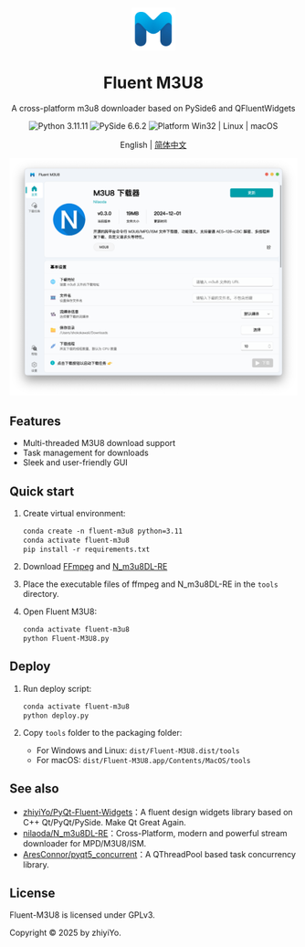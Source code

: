 <p align="center">
  <img width="15%" align="center" src="app/resource/images/logo.png" alt="logo">
</p>
  <h1 align="center">
  Fluent M3U8
</h1>
<p align="center">
  A cross-platform m3u8 downloader based on PySide6 and QFluentWidgets
</p>

<p align="center">

  <a style="text-decoration:none">
    <img src="https://img.shields.io/badge/Python-3.11.11-blue.svg?color=00B16A" alt="Python 3.11.11"/>
  </a>

  <a style="text-decoration:none">
    <img src="https://img.shields.io/badge/PySide-6.6.2-blue?color=00B16A" alt="PySide 6.6.2"/>
  </a>

  <a style="text-decoration:none">
    <img src="https://img.shields.io/badge/Platform-Win32%20|%20Linux%20|%20macOS-blue?color=00B16A" alt="Platform Win32 | Linux | macOS"/>
  </a>
</p>

<p align="center">
English | <a href="docs/README_zh.md">简体中文</a>
</p>

![界面](docs/screenshot/主界面.png)

## Features

* Multi-threaded M3U8 download support
* Task management for downloads
* Sleek and user-friendly GUI


## Quick start
1. Create virtual environment:

    ```shell
    conda create -n fluent-m3u8 python=3.11
    conda activate fluent-m3u8
    pip install -r requirements.txt
    ```

2. Download [FFmpeg](https://www.ffmpeg.org/download.html) and [N_m3u8DL-RE](https://github.com/nilaoda/N_m3u8DL-RE/releases)

3. Place the executable files of ffmpeg and N_m3u8DL-RE in the `tools` directory.

3. Open Fluent M3U8:

    ```shell
    conda activate fluent-m3u8
    python Fluent-M3U8.py
    ```

## Deploy

1. Run deploy script:
    ```shell
    conda activate fluent-m3u8
    python deploy.py
    ```

2. Copy `tools` folder to the packaging folder:
   * For Windows and Linux: `dist/Fluent-M3U8.dist/tools`
   * For macOS: `dist/Fluent-M3U8.app/Contents/MacOS/tools`


## See also

- [zhiyiYo/PyQt-Fluent-Widgets](https://qfluentwidgets.com/)：A fluent design widgets library based on C++ Qt/PyQt/PySide. Make Qt Great Again.
- [nilaoda/N_m3u8DL-RE](https://github.com/nilaoda/N_m3u8DL-RE)：Cross-Platform, modern and powerful stream downloader for MPD/M3U8/ISM.
- [AresConnor/pyqt5_concurrent](https://github.com/AresConnor/pyqt5-concurrent)：A QThreadPool based task concurrency library.

## License
Fluent-M3U8 is licensed under GPLv3.

Copyright © 2025 by zhiyiYo.

